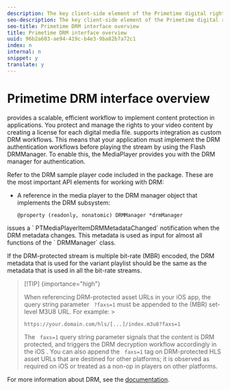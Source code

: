 ```yaml
---
description: The key client-side element of the Primetime digital rights management (DRM) system is the DRM Manager.
seo-description: The key client-side element of the Primetime digital rights management (DRM) system is the DRM Manager.
seo-title: Primetime DRM interface overview
title: Primetime DRM interface overview
uuid: 96b2a603-ae94-419c-b4e3-9ba82b7a72c1
index: n
internal: n
snippet: y
translate: y
---
```


# Primetime DRM interface overview


<a id="section_4DD54E085AB345FE9BE00865E56B28DB"></a>

<!-- PH element: phrases/drm-short --> provides a scalable, efficient workflow to implement content protection in <!-- PH element: phrases/primetime-sdk-name --> applications. You protect and manage the rights to your video content by creating a license for each digital media file.
<!-- PH element: phrases/primetime-sdk-name --> supports <!-- PH element: phrases/drm-short --> integration as custom DRM workflows. This means that your application must implement the DRM authentication workflows before playing the stream by using the Flash DRMManager. To enable this, the MediaPlayer provides you with the DRM manager for authentication.
Refer to the DRM sample player code included in the  <!-- PH element: phrases/primetime-sdk-name --> package.
These are the most important API elements for working with DRM: 
* A reference in the media player to the DRM manager object that implements the DRM subsystem: 
  ```
  @property (readonly, nonatomic) DRMManager *drmManager
  ```




<a id="section_F986DB1EDD6F44CD8E57419CCA0921E8"></a>

<!-- PH element: phrases/primetime-sdk-name --> issues a ` PTMediaPlayerItemDRMMetadataChanged` notification when the DRM metadata changes. This metadata is used as input for almost all functions of the ` DRMManager` class. 

<a id="section_223DCF63BAB6438792A85352A79044CC"></a>

If the DRM-protected stream is multiple bit-rate (MBR) encoded, the DRM metadata that is used for the variant playlist should be the same as the metadata that is used in all the bit-rate streams.

>[!TIP] {importance="high"}
>
>When referencing DRM-protected asset URLs in your iOS app, the query string parameter ` ?faxs=1` must be appended to the (MBR) set-level M3U8 URL. For example: >
>```
>https://your.domain.com/hls/[...]/index.m3u8?faxs=1
>```
>The ` faxs=1` query string parameter signals that the content is DRM protected, and triggers the DRM decryption workflow accordingly in the iOS  <!-- PH element: phrases/primetime-sdk-name --> . You can also append the ` faxs=1` tag on DRM-protected HLS asset URLs that are destined for other platforms; it is observed as required on iOS or treated as a non-op in players on other platforms. 


<a id="section_F58941D68EB94A5EBD1C7454D2A1B17A"></a>

For more information about DRM, see the [  <!-- PH element: phrases/drm-long --> documentation](http://help.adobe.com/en_US/primetime/drm). 
